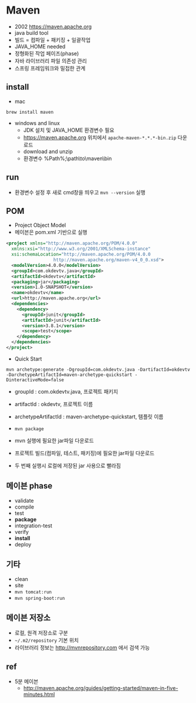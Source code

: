 # Maven
* 2002 https://maven.apache.org
* java build tool
* 빌드 = 컴파일 + 패키징 + 일괄작업
* JAVA_HOME needed
* 정형화된 작업 페이즈(phase)
* 자바 라이브러리 파일 의존성 관리
* 스프링 프레임워크와 밀접한 관계

## install
* mac

```
brew install maven
```

* windows and linux
  * JDK 설치 및 JAVA_HOME 환경변수 필요
  * https://maven.apache.org 위치에서 `apache-maven-*.*.*-bin.zip` 다운로드
  * download and unzip
  * 환경변수 %Path%;\path\to\maven\bin

## run
* 환경변수 설정 후 새로 cmd창을 띄우고 `mvn --version` 실행

## POM
* Project Object Model
* 메이븐은 pom.xml 기반으로 실행

```xml
<project xmlns="http://maven.apache.org/POM/4.0.0"
  xmlns:xsi="http://www.w3.org/2001/XMLSchema-instance"
  xsi:schemaLocation="http://maven.apache.org/POM/4.0.0
                  http://maven.apache.org/maven-v4_0_0.xsd">
  <modelVersion>4.0.0</modelVersion>
  <groupId>com.okdevtv.java</groupId>
  <artifactId>okdevtv</artifactId>
  <packaging>jar</packaging>
  <version>1.0-SNAPSHOT</version>
  <name>okdevtv</name>
  <url>http://maven.apache.org</url>
  <dependencies>
    <dependency>
      <groupId>junit</groupId>
      <artifactId>junit</artifactId>
      <version>3.8.1</version>
      <scope>test</scope>
    </dependency>
  </dependencies>
</project>
```

* Quick Start

```
mvn archetype:generate -DgroupId=com.okdevtv.java -DartifactId=okdevtv -DarchetypeArtifactId=maven-archetype-quickstart -DinteractiveMode=false
```
* groupId : com.okdevtv.java, 프로젝트 패키지
* artifactId : okdevtv, 프로젝트 이름
* archetypeArtifactId : maven-archetype-quickstart, 템플릿 이름

* `mvn package`
* mvn 실행에 필요한 jar파일 다운로드
* 프로젝트 빌드(컴파일, 테스트, 패키징)에 필요한 jar파일 다운로드
* 두 번째 실행시 로컬에 저장된 jar 사용으로 빨라짐

## 메이븐 phase
* validate
* compile
* test
* **package**
* integration-test
* verify
* **install**
* deploy

## 기타
* clean
* site
* `mvn tomcat:run`
* `mvn spring-boot:run`

## 메이븐 저장소
* 로컬, 원격 저장소로 구분
* `~/.m2/repository` 기본 위치
* 라이브러리 정보는 http://mvnrepository.com 에서 검색 가능

## ref
* 5분 메이븐
  * http://maven.apache.org/guides/getting-started/maven-in-five-minutes.html
